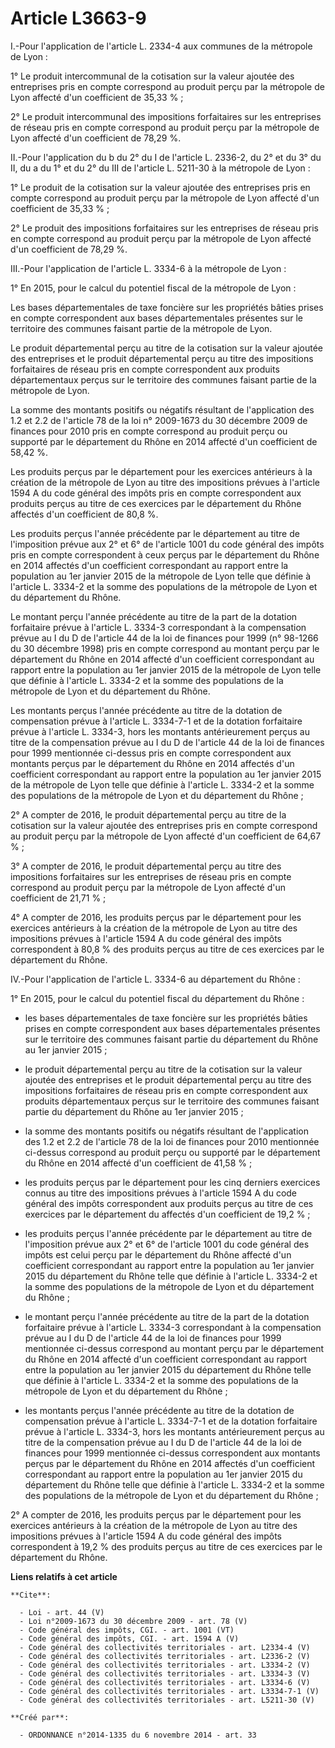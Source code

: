 # Article L3663-9

I.-Pour l'application de l'article L. 2334-4 aux communes de la métropole de Lyon : 

1° Le produit intercommunal de la cotisation sur la valeur ajoutée des entreprises pris en compte correspond au produit perçu
par la métropole de Lyon affecté d'un coefficient de 35,33 % ; 

2° Le produit intercommunal des impositions forfaitaires sur les entreprises de réseau pris en compte correspond au produit
perçu par la métropole de Lyon affecté d'un coefficient de 78,29 %. 

II.-Pour l'application du b du 2° du I de l'article L. 2336-2, du 2° et du 3° du II, du a du 1° et du 2° du III de l'article
L. 5211-30 à la métropole de Lyon : 

1° Le produit de la cotisation sur la valeur ajoutée des entreprises pris en compte correspond au produit perçu par la
métropole de Lyon affecté d'un coefficient de 35,33 % ; 

2° Le produit des impositions forfaitaires sur les entreprises de réseau pris en compte correspond au produit perçu par la
métropole de Lyon affecté d'un coefficient de 78,29 %. 

III.-Pour l'application de l'article L. 3334-6 à la métropole de Lyon : 

1° En 2015, pour le calcul du potentiel fiscal de la métropole de Lyon : 

Les bases départementales de taxe foncière sur les propriétés bâties prises en compte correspondent aux bases départementales
présentes sur le territoire des communes faisant partie de la métropole de Lyon. 

Le produit départemental perçu au titre de la cotisation sur la valeur ajoutée des entreprises et le produit départemental
perçu au titre des impositions forfaitaires de réseau pris en compte correspondent aux produits départementaux perçus sur le
territoire des communes faisant partie de la métropole de Lyon. 

La somme des montants positifs ou négatifs résultant de l'application des 1.2 et 2.2 de l'article 78 de la loi n° 2009-1673
du 30 décembre 2009 de finances pour 2010 pris en compte correspond au produit perçu ou supporté par le département du Rhône
en 2014 affecté d'un coefficient de 58,42 %. 

Les produits perçus par le département pour les exercices antérieurs à la création de la métropole de Lyon au titre des
impositions prévues à l'article 1594 A du code général des impôts pris en compte correspondent aux produits perçus au titre
de ces exercices par le département du Rhône affectés d'un coefficient de 80,8 %. 

Les produits perçus l'année précédente par le département au titre de l'imposition prévue aux 2° et 6° de l'article 1001 du
code général des impôts pris en compte correspondent à ceux perçus par le département du Rhône en 2014 affectés d'un
coefficient correspondant au rapport entre la population au 1er janvier 2015 de la métropole de Lyon telle que définie à
l'article L. 3334-2 et la somme des populations de la métropole de Lyon et du département du Rhône. 

Le montant perçu l'année précédente au titre de la part de la dotation forfaitaire prévue à l'article L. 3334-3 correspondant
à la compensation prévue au I du D de l'article 44 de la loi de finances pour 1999 (n° 98-1266 du 30 décembre 1998) pris en
compte correspond au montant perçu par le département du Rhône en 2014 affecté d'un coefficient correspondant au rapport
entre la population au 1er janvier 2015 de la métropole de Lyon telle que définie à l'article L. 3334-2 et la somme des
populations de la métropole de Lyon et du département du Rhône. 

Les montants perçus l'année précédente au titre de la dotation de compensation prévue à l'article L. 3334-7-1 et de la
dotation forfaitaire prévue à l'article L. 3334-3, hors les montants antérieurement perçus au titre de la compensation prévue
au I du D de l'article 44 de la loi de finances pour 1999 mentionnée ci-dessus pris en compte correspondent aux montants
perçus par le département du Rhône en 2014 affectés d'un coefficient correspondant au rapport entre la population au 1er
janvier 2015 de la métropole de Lyon telle que définie à l'article L. 3334-2 et la somme des populations de la métropole de
Lyon et du département du Rhône ; 

2° A compter de 2016, le produit départemental perçu au titre de la cotisation sur la valeur ajoutée des entreprises pris en
compte correspond au produit perçu par la métropole de Lyon affecté d'un coefficient de 64,67 % ; 

3° A compter de 2016, le produit départemental perçu au titre des impositions forfaitaires sur les entreprises de réseau pris
en compte correspond au produit perçu par la métropole de Lyon affecté d'un coefficient de 21,71 % ; 

4° A compter de 2016, les produits perçus par le département pour les exercices antérieurs à la création de la métropole de
Lyon au titre des impositions prévues à l'article 1594 A du code général des impôts correspondent à 80,8 % des produits
perçus au titre de ces exercices par le département du Rhône. 

IV.-Pour l'application de l'article L. 3334-6 au département du Rhône : 

1° En 2015, pour le calcul du potentiel fiscal du département du Rhône :

- les bases départementales de taxe foncière sur les propriétés bâties prises en compte correspondent aux bases
départementales présentes sur le territoire des communes faisant partie du département du Rhône au 1er janvier 2015 ;

- le produit départemental perçu au titre de la cotisation sur la valeur ajoutée des entreprises et le produit départemental
perçu au titre des impositions forfaitaires de réseau pris en compte correspondent aux produits départementaux perçus sur le
territoire des communes faisant partie du département du Rhône au 1er janvier 2015 ;

- la somme des montants positifs ou négatifs résultant de l'application des 1.2 et 2.2 de l'article 78 de la loi de finances
pour 2010 mentionnée ci-dessus correspond au produit perçu ou supporté par le département du Rhône en 2014 affecté d'un
coefficient de 41,58 % ;

- les produits perçus par le département pour les cinq derniers exercices connus au titre des impositions prévues à l'article
1594 A du code général des impôts correspondent aux produits perçus au titre de ces exercices par le département du affectés
d'un coefficient de 19,2 % ;

- les produits perçus l'année précédente par le département au titre de l'imposition prévue aux 2° et 6° de l'article 1001 du
code général des impôts est celui perçu par le département du Rhône affecté d'un coefficient correspondant au rapport entre
la population au 1er janvier 2015 du département du Rhône telle que définie à l'article L. 3334-2 et la somme des populations
de la métropole de Lyon et du département du Rhône ;

- le montant perçu l'année précédente au titre de la part de la dotation forfaitaire prévue à l'article L. 3334-3
correspondant à la compensation prévue au I du D de l'article 44 de la loi de finances pour 1999 mentionnée ci-dessus
correspond au montant perçu par le département du Rhône en 2014 affecté d'un coefficient correspondant au rapport entre la
population au 1er janvier 2015 du département du Rhône telle que définie à l'article L. 3334-2 et la somme des populations de
la métropole de Lyon et du département du Rhône ;

- les montants perçus l'année précédente au titre de la dotation de compensation prévue à l'article L. 3334-7-1 et de la
dotation forfaitaire prévue à l'article L. 3334-3, hors les montants antérieurement perçus au titre de la compensation prévue
au I du D de l'article 44 de la loi de finances pour 1999 mentionnée ci-dessus correspondent aux montants perçus par le
département du Rhône en 2014 affectés d'un coefficient correspondant au rapport entre la population au 1er janvier 2015 du
département du Rhône telle que définie à l'article L. 3334-2 et la somme des populations de la métropole de Lyon et du
département du Rhône ; 

2° A compter de 2016, les produits perçus par le département pour les exercices antérieurs à la création de la métropole de
Lyon au titre des impositions prévues à l'article 1594 A du code général des impôts correspondent à 19,2 % des produits
perçus au titre de ces exercices par le département du Rhône.

**Liens relatifs à cet article**

	**Cite**:

	  - Loi - art. 44 (V)
	  - Loi n°2009-1673 du 30 décembre 2009 - art. 78 (V)
	  - Code général des impôts, CGI. - art. 1001 (VT)
	  - Code général des impôts, CGI. - art. 1594 A (V)
	  - Code général des collectivités territoriales - art. L2334-4 (V)
	  - Code général des collectivités territoriales - art. L2336-2 (V)
	  - Code général des collectivités territoriales - art. L3334-2 (V)
	  - Code général des collectivités territoriales - art. L3334-3 (V)
	  - Code général des collectivités territoriales - art. L3334-6 (V)
	  - Code général des collectivités territoriales - art. L3334-7-1 (V)
	  - Code général des collectivités territoriales - art. L5211-30 (V)

	**Créé par**:

	  - ORDONNANCE n°2014-1335 du 6 novembre 2014 - art. 33
